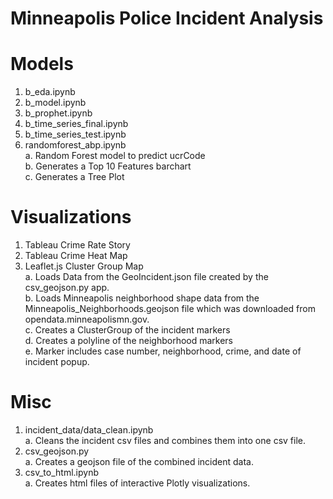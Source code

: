 # Minneapolis Police Incident Analysis

# Models
1. b_eda.ipynb
2. b_model.ipynb
3. b_prophet.ipynb
4. b_time_series_final.ipynb
5. b_time_series_test.ipynb
6. randomforest_abp.ipynb<br>
a. Random Forest model to predict ucrCode<br>
b. Generates a Top 10 Features barchart<br>
c. Generates a Tree Plot<br>

# Visualizations
1. Tableau Crime Rate Story
2. Tableau Crime Heat Map
3. Leaflet.js Cluster Group Map<br>
a. Loads Data from the GeoIncident.json file created by the csv_geojson.py app.<br>
b. Loads Minneapolis neighborhood shape data from the Minneapolis_Neighborhoods.geojson file which was downloaded from opendata.minneapolismn.gov.<br>
c. Creates a ClusterGroup of the incident markers<br>
d. Creates a polyline of the neighborhood markers<br>
e. Marker includes case number, neighborhood, crime, and date of incident popup.<br>

# Misc

1. incident_data/data_clean.ipynb <br>
a. Cleans the incident csv files and combines them into one csv file.<br>
2. csv_geojson.py<br>
a. Creates a geojson file of the combined incident data.<br>
3. csv_to_html.ipynb<br>
a. Creates html files of interactive Plotly visualizations.

